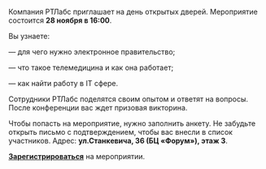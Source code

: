 Компания РТЛабс приглашает на день открытых дверей. Мероприятие состоится **28 ноября в 16:00**.

Вы узнаете:

— для чего нужно электронное правительство;

— что такое телемедицина и как она работает;

— как найти работу в IT сфере.

Сотрудники РТЛабс поделятся своим опытом и ответят на вопросы. После конференции вас ждет призовая викторина.

Чтобы попасть на мероприятие, нужно заполнить анкету. Не забудьте открыть письмо с подтверждением, чтобы вас внесли в список участников. Адрес: **ул.Станкевича, 36 (БЦ «Форум»), этаж 3**.

[**Зарегистрироваться**](https://vk.cc/8Kszik) на мероприятии.
